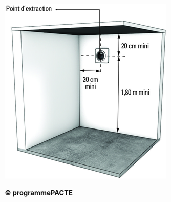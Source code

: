 ![](<images/Ventilation Mécanique Répartie (VMR) - Implantation du point d'extraction - 17/_page_0_Picture_0.jpeg>)

## © programmePACTE